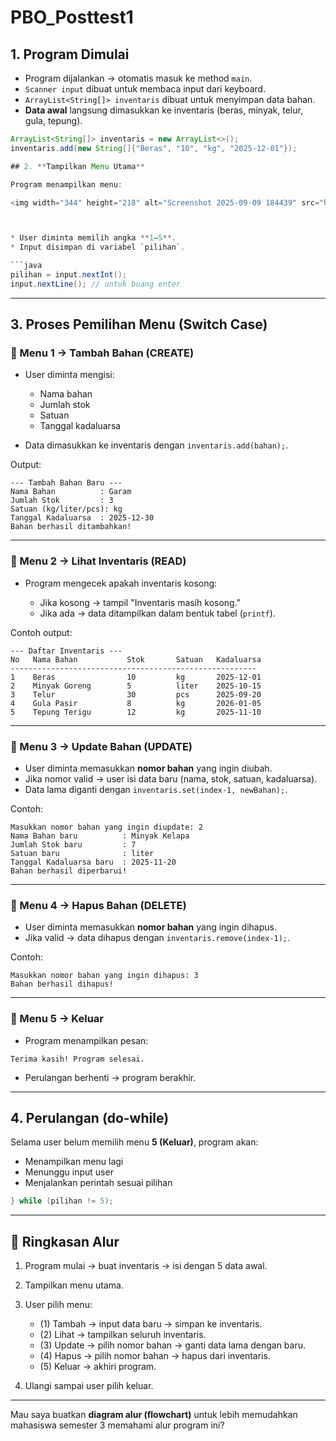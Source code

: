 # PBO_Posttest1

## 1. **Program Dimulai**

* Program dijalankan → otomatis masuk ke method `main`.
* `Scanner input` dibuat untuk membaca input dari keyboard.
* `ArrayList<String[]> inventaris` dibuat untuk menyimpan data bahan.
* **Data awal** langsung dimasukkan ke inventaris (beras, minyak, telur, gula, tepung).

```java
ArrayList<String[]> inventaris = new ArrayList<>();
inventaris.add(new String[]{"Beras", "10", "kg", "2025-12-01"});

## 2. **Tampilkan Menu Utama**

Program menampilkan menu:

<img width="344" height="218" alt="Screenshot 2025-09-09 184439" src="https://github.com/user-attachments/assets/b74f2470-e4d0-4944-939a-214fac999348" />



* User diminta memilih angka **1–5**.
* Input disimpan di variabel `pilihan`.

```java
pilihan = input.nextInt();
input.nextLine(); // untuk buang enter
```

---

## 3. **Proses Pemilihan Menu (Switch Case)**

### 🔹 Menu 1 → Tambah Bahan (CREATE)

* User diminta mengisi:

  * Nama bahan
  * Jumlah stok
  * Satuan
  * Tanggal kadaluarsa
* Data dimasukkan ke inventaris dengan `inventaris.add(bahan);`.

Output:

```
--- Tambah Bahan Baru ---
Nama Bahan          : Garam
Jumlah Stok         : 3
Satuan (kg/liter/pcs): kg
Tanggal Kadaluarsa  : 2025-12-30
Bahan berhasil ditambahkan!
```

---

### 🔹 Menu 2 → Lihat Inventaris (READ)

* Program mengecek apakah inventaris kosong:

  * Jika kosong → tampil "Inventaris masih kosong."
  * Jika ada → data ditampilkan dalam bentuk tabel (`printf`).

Contoh output:

```
--- Daftar Inventaris ---
No   Nama Bahan           Stok       Satuan   Kadaluarsa
-------------------------------------------------------
1    Beras                10         kg       2025-12-01
2    Minyak Goreng        5          liter    2025-10-15
3    Telur                30         pcs      2025-09-20
4    Gula Pasir           8          kg       2026-01-05
5    Tepung Terigu        12         kg       2025-11-10
```

---

### 🔹 Menu 3 → Update Bahan (UPDATE)

* User diminta memasukkan **nomor bahan** yang ingin diubah.
* Jika nomor valid → user isi data baru (nama, stok, satuan, kadaluarsa).
* Data lama diganti dengan `inventaris.set(index-1, newBahan);`.

Contoh:

```
Masukkan nomor bahan yang ingin diupdate: 2
Nama Bahan baru          : Minyak Kelapa
Jumlah Stok baru         : 7
Satuan baru              : liter
Tanggal Kadaluarsa baru  : 2025-11-20
Bahan berhasil diperbarui!
```

---

### 🔹 Menu 4 → Hapus Bahan (DELETE)

* User diminta memasukkan **nomor bahan** yang ingin dihapus.
* Jika valid → data dihapus dengan `inventaris.remove(index-1);`.

Contoh:

```
Masukkan nomor bahan yang ingin dihapus: 3
Bahan berhasil dihapus!
```

---

### 🔹 Menu 5 → Keluar

* Program menampilkan pesan:

```
Terima kasih! Program selesai.
```

* Perulangan berhenti → program berakhir.

---

## 4. **Perulangan (do-while)**

Selama user belum memilih menu **5 (Keluar)**, program akan:

* Menampilkan menu lagi
* Menunggu input user
* Menjalankan perintah sesuai pilihan

```java
} while (pilihan != 5);
```

---

## 🔁 Ringkasan Alur

1. Program mulai → buat inventaris → isi dengan 5 data awal.
2. Tampilkan menu utama.
3. User pilih menu:

   * (1) Tambah → input data baru → simpan ke inventaris.
   * (2) Lihat → tampilkan seluruh inventaris.
   * (3) Update → pilih nomor bahan → ganti data lama dengan baru.
   * (4) Hapus → pilih nomor bahan → hapus dari inventaris.
   * (5) Keluar → akhiri program.
4. Ulangi sampai user pilih keluar.

---

Mau saya buatkan **diagram alur (flowchart)** untuk lebih memudahkan mahasiswa semester 3 memahami alur program ini?
